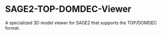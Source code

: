 # SAGE2-TOP-DOMDEC-Viewer
A specialized 3D model viewer for SAGE2 that supports the TOP/DOMDEC format.
